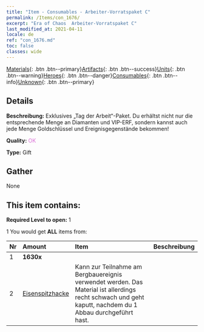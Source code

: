 ```yaml
---
title: "Item - Consumables - Arbeiter-Vorratspaket C"
permalink: /Items/con_1676/
excerpt: "Era of Chaos  Arbeiter-Vorratspaket C"
last_modified_at: 2021-04-11
locale: de
ref: "con_1676.md"
toc: false
classes: wide
---
```

 [Materials](/de/Items/){: .btn .btn--primary}[Artifacts](/de/Items/Artifacts/){: .btn .btn--success}[Units](/de/Items/Units/){: .btn .btn--warning}[Heroes](/de/Items/Heroes/){: .btn .btn--danger}[Consumables](/de/Items/Consumables/){: .btn .btn--info}[Unknown](/de/Items/Unknown/){: .btn .btn--primary}

## Details
 **Beschreibung:** Exklusives „Tag der Arbeit“-Paket. Du erhältst nicht nur die entsprechende Menge an Diamanten und VIP-ERF, sondern kannst auch jede Menge Goldschlüssel und Ereignisgegenstände bekommen!

 **Quality:** <span style="color: #DA70D6">OK</span>

 **Type:** Gift

## Gather

  None

## This item contains:

 **Required Level to open:** 1

 1 You would get **ALL** items  from:

  | Nr | Amount |     Item    | Beschreibung |
  |:---|:-------|:------------|:-----------:|
  | 1 |  **1630x** | <i class="fas fa-gem"/> |  | 
  | 2 | [Eisenspitzhacke](/de/Items/con_539/) | Kann zur Teilnahme am Bergbauereignis verwendet werden. Das Material ist allerdings recht schwach und geht kaputt, nachdem du 1 Abbau durchgeführt hast. | 

